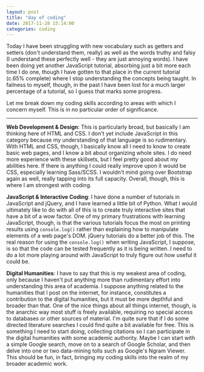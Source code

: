 ```yaml
---
layout: post
title: "day of coding"
date: 2017-11-28 15:14:00
categories: coding
---
```

Today I have been struggling with new vocabulary such as getters and setters (don't understand them, really) as well as the words truthy and falsy (I understand these perfectly well - they are just annoying words). I have been doing yet another JavaScript tutorial, absorbing just a bit more each time I do one, though I have gotten to that place in the current tutorial (c.65% complete) where I stop understanding the concepts being taught. In failness to myself, though, in the past I have been lost for a much larger percentage of a tutorial, so I guess that marks some progress.

Let me break down my coding skills according to areas with which I concern myself. This is in no particular order of significance.

---

**Web Development & Design**: This is particularly broad, but basically I am thinking here of HTML and CSS. I don't yet include JavaScript in this category because my understanding of that language is so rudimentary. With HTML and CSS, though, I basically know all I need to know to create basic web pages, and I know a bit about organizing whole sites. I do need more experience with these skillsets, but I feel pretty good about my abilities here. If there is anything I could really improve upon it would be CSS, especially learning Sass/SCSS. I wouldn't mind going over Bootstrap again as well, really tapping into its full capacity. Overall, though, this is where I am strongest with coding.

**JavaScript & Interactive Coding**: I have done a number of tutorials in JavaScript and jQuery, and I have learned a little bit of Python. What I would ultimately like to do with all of this is to create truly interactive sites that have a bit of a wow factor. One of my primary frustrations with learning JavaScript, though, is that the various tutorials focus the most on printing results using `console.log()` rather than explaining how to manipulate elements of a web page's DOM. jQuery tutorials do a better job of this. The real reason for using the `console.log()` when writing JavaScript, I suppose, is so that the code can be tested frequently as it is being written. I need to do a lot more playing around with JavaScript to truly figure out how useful it could be.

**Digital Humanities**: I have to say that this is my weakest area of coding, only because I haven't put anything more than rudimentary effort into understanding this area of academia. I suppose anything related to the humanities that I post on the internet, for instance, constitutes a contribution to the digital humanities, but it must be more depthful and broader than that. One of the nice things about all things internet, though, is the anarchic way most stuff is freely available, requiring no special access to databases or other sources of material. I'm quite sure that if I do some directed literature searches I could find quite a bit available for free. This is something I need to start doing, collecting citations so I can participate in the digital humanities with some academic authority. Maybe I can start with a simple Google search, move on to a search of Google Scholar, and then delve into one or two data-mining tolls such as Google's Ngram Viewer. This should be fun, in fact, bringing my coding skills into the realm of my broader academic work.
